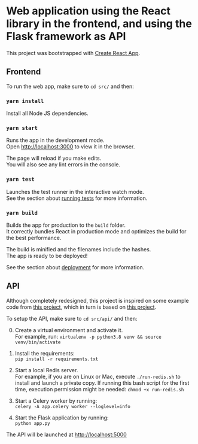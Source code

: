 # Web application using the React library in the frontend, and using the Flask framework as API

This project was bootstrapped with [Create React App](https://github.com/facebook/create-react-app).

## Frontend

To run the web app, make sure to `cd src/` and then:

### `yarn install`

Install all Node JS dependencies.

### `yarn start`

Runs the app in the development mode.\
Open [http://localhost:3000](http://localhost:3000) to view it in the browser.

The page will reload if you make edits.\
You will also see any lint errors in the console.

### `yarn test`

Launches the test runner in the interactive watch mode.\
See the section about [running tests](https://facebook.github.io/create-react-app/docs/running-tests) for more information.

### `yarn build`

Builds the app for production to the `build` folder.\
It correctly bundles React in production mode and optimizes the build for the best performance.

The build is minified and the filenames include the hashes.\
The app is ready to be deployed!

See the section about [deployment](https://facebook.github.io/create-react-app/docs/deployment) for more information.

## API

Although completely redesigned, this project is inspired on some example code from [this project](https://github.com/jwhelland/flask-socketio-celery-example), which in turn is based on [this project](https://github.com/miguelgrinberg/flask-celery-example).  

To setup the API, make sure to `cd src/api/` and then:

0. Create a virtual environment and activate it.\
For example, run: `virtualenv -p python3.8 venv && source venv/bin/activate`

1. Install the requirements:\
`pip install -r requirements.txt`

2. Start a local Redis server.\
For example, if you are on Linux or Mac, execute `./run-redis.sh` to install and launch a private copy. If running this bash script for the first time, execution permission might be needed: `chmod +x run-redis.sh`

3. Start a Celery worker by running:\
`celery -A app.celery worker --loglevel=info`

4. Start the Flask application by running:\
`python app.py`

The API will be launched at [http://localhost:5000](http://localhost:5000)
